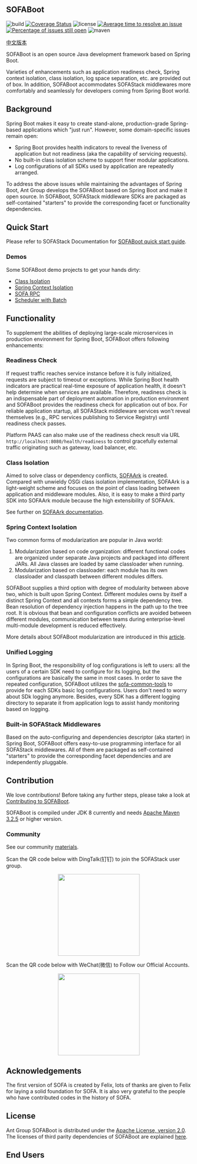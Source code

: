 ## SOFABoot

![build](https://github.com/sofastack/sofa-boot/workflows/build/badge.svg)
[![Coverage Status](https://codecov.io/gh/sofastack/sofa-boot/branch/master/graph/badge.svg)](https://codecov.io/gh/sofastack/sofa-boot/branch/master)
![license](https://img.shields.io/badge/license-Apache--2.0-green.svg)
[![Average time to resolve an issue](http://isitmaintained.com/badge/resolution/sofastack/sofa-boot.svg)](http://isitmaintained.com/project/sofastack/sofa-boot "Average time to resolve an issue")
[![Percentage of issues still open](http://isitmaintained.com/badge/open/sofastack/sofa-boot.svg)](http://isitmaintained.com/project/sofastack/sofa-boot "Percentage of issues still open")
![maven](https://img.shields.io/github/release/sofastack/sofa-boot.svg)

[中文版本](./README_ZH.md)

SOFABoot is an open source Java development framework based on Spring Boot.

Varieties of enhancements such as application readiness check, Spring context isolation, class isolation, log space separation, etc. are provided out of box.
In addition, SOFABoot accommodates SOFAStack middlewares more comfortably and seamlessly for developers coming from Spring Boot world.

## Background

Spring Boot makes it easy to create stand-alone, production-grade Spring-based applications which "just run". However, some domain-specific issues remain open:

- Spring Boot provides health indicators to reveal the liveness of application but not readiness (aka the capability of servicing requests).
- No built-in class isolation scheme to support finer modular applications.
- Log configurations of all SDKs used by application are repeatedly arranged.

To address the above issues while maintaining the advantages of Spring Boot, Ant Group develops the SOFABoot based on Spring Boot and make it open source.
In SOFABoot, SOFAStack middleware SDKs are packaged as self-contained "starters" to provide the corresponding facet or functionality dependencies. 

## Quick Start
Please refer to SOFAStack Documentation for [SOFABoot quick start guide](https://www.sofastack.tech/en/projects/sofa-boot/quick-start/).

### Demos
Some SOFABoot demo projects to get your hands dirty:
- [Class Isolation](https://github.com/sofastack-guides/sofa-boot-guides/tree/master/sofaboot-sample-with-isolation)
- [Spring Context Isolation](https://github.com/sofastack-guides/sofa-boot-guides/tree/master/sofaboot-sample-with-isolation)
- [SOFA RPC](https://github.com/sofastack-guides/sofa-boot-guides/tree/master/sofaboot-sample-with-rpc)
- [Scheduler with Batch](https://github.com/sofastack-guides/sofa-boot-guides/tree/master/sofaboot-scheduler-batch-sample)

## Functionality
To supplement the abilities of deploying large-scale microservices in production environment for Spring Boot, SOFABoot offers following enhancements:

### Readiness Check
If request traffic reaches service instance before it is fully initialized, requests are subject to timeout or exceptions.
While Spring Boot health indicators are practical real-time exposure of application health, it doesn't help determine when services are available. 
Therefore, readiness check is an indispensable part of deployment automation in production environment and SOFABoot provides the readiness check for application out of box.
For reliable application startup, all SOFAStack middleware services won't reveal themselves (e.g., RPC services publishing to Service Registry) until readiness check passes.

Platform PAAS can also make use of the readiness check result via URL `http://localhost:8080/health/readiness` to control gracefully external traffic originating such as gateway, load balancer, etc.

### Class Isolation
Aimed to solve class or dependency conflicts, [SOFAArk](https://github.com/sofastack/sofa-ark) is created.
Compared with unwieldy OSGi class isolation implementation, SOFAArk is a light-weight scheme and focuses on the point of class loading between application and middleware modules.
Also, it is easy to make a third party SDK into SOFAArk module because the high extensibility of SOFAArk.

See further on [SOFAArk documentation](https://www.sofastack.tech/en/projects/sofa-boot/sofa-ark-readme/).

### Spring Context Isolation
Two common forms of modularization are popular in Java world:
1. Modularization based on code organization: different functional codes are organized under separate Java projects and packaged into different JARs. All Java classes are loaded by same classloader when running.
2. Modularization based on classloader: each module has its own classloader and classpath between different modules differs.

SOFABoot supplies a third option with degree of modularity between above two, which is built upon Spring Context.
Different modules owns by itself a distinct Spring Context and all contexts forms a simple dependency tree.
Bean resolution of dependency injection happens in the path up to the tree root.
It is obvious that bean and configuration conflicts are avoided between different modules, communication between teams during enterprise-level multi-module development is reduced effectively.

More details about SOFABoot modularization are introduced in this [article](https://www.sofastack.tech/posts/2018-07-25-01).

### Unified Logging
In Spring Boot, the responsibility of log configurations is left to users: all the users of a certain SDK need to configure for its logging, but the configurations are basically the same in most cases.
In order to save the repeated configuration, SOFABoot utilizes the [sofa-common-tools](https://github.com/sofastack/sofa-common-tools) to provide for each SDKs basic log configurations.
Users don't need to worry about SDk logging anymore.
Besides, every SDK has a different logging directory to separate it from application logs to assist handy monitoring based on logging. 

### Built-in SOFAStack Middlewares
Based on the auto-configuring and dependencies descriptor (aka starter) in Spring Boot, SOFABoot offers easy-to-use programming interface for all SOFAStack middlewares.
All of them are packaged as self-contained "starters" to provide the corresponding facet dependencies and are independently pluggable.

## Contribution
We love contributions! Before taking any further steps, please take a look at [Contributing to SOFABoot](./CONTRIBUTING.md).

SOFABoot is compiled under JDK 8 currently and needs [Apache Maven 3.2.5](https://archive.apache.org/dist/maven/maven-3/3.2.5/binaries/) or higher version.

### Community
See our community [materials](https://github.com/sofastack/community/blob/master/ROLES-EN.md).

Scan the QR code below with DingTalk(钉钉) to join the SOFAStack user group.
<p align="center">
<img src="https://gw.alipayobjects.com/mdn/sofastack/afts/img/A*1DklS7SZFNMAAAAAAAAAAAAAARQnAQ" width="222">
</p>

Scan the QR code below with WeChat(微信) to Follow our Official Accounts.
<p align="center">
<img src="https://gw.alipayobjects.com/mdn/sofastack/afts/img/A*LVCnR6KtEfEAAAAAAAAAAABjARQnAQ" width="222">
</p>



## Acknowledgements
The first version of SOFA is created by Felix, lots of thanks are given to Felix for laying a solid foundation for SOFA.
It is also very grateful to the people who have contributed codes in the history of SOFA.

## License
Ant Group SOFABoot is distributed under the [Apache License, version 2.0](http://www.apache.org/licenses/LICENSE-2.0.html).
The licenses of third parity dependencies of SOFABoot are explained [here](https://www.sofastack.tech/projects/sofa-boot/notice/).

## End Users
